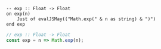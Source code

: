 ```applescript
-- exp :: Float -> Floaton exp(n)	Just of evalJSMay(("Math.exp(" & n as string) & ")")end exp
```

```js
// exp :: Float -> Float
const exp = n => Math.exp(n);
```